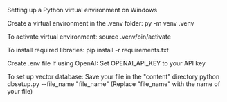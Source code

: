 Setting up a Python virtual environment on Windows

Create a virtual environment in the .venv folder:
py -m venv .venv

To activate virtual environment:
source .venv/bin/activate

To install required libraries:
pip install -r requirements.txt

Create .env file
If using OpenAI:
Set OPENAI_API_KEY to your API key

To set up vector database:
Save your file in the "content" directory
python dbsetup.py --file_name "file_name"
(Replace "file_name" with the name of your file)


